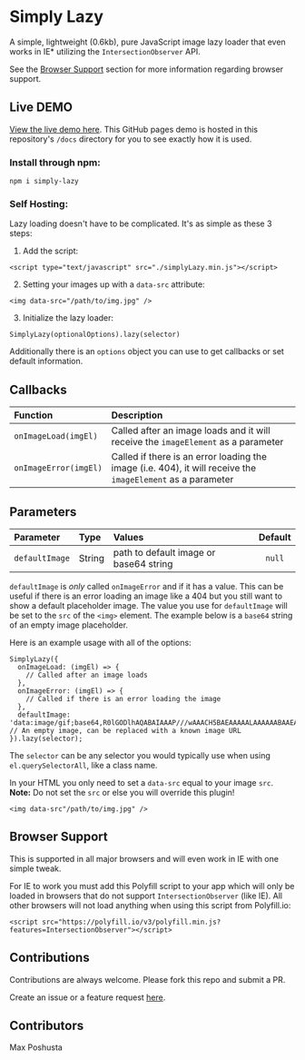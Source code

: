 # Simply Lazy

A simple, lightweight (0.6kb), pure JavaScript image lazy loader that even works in IE\* utilizing the `IntersectionObserver` API.

See the [Browser Support](#browser-support) section for more information regarding browser support.

## Live DEMO

[View the live demo here](https://maxshuty.github.io/simply-lazy/). This GitHub pages demo is hosted in this repository's `/docs` directory for you to see exactly how it is used.

### Install through npm:

```
npm i simply-lazy
```

### Self Hosting:

Lazy loading doesn't have to be complicated. It's as simple as these 3 steps:

1. Add the script:

```
<script type="text/javascript" src="./simplyLazy.min.js"></script>
```

2. Setting your images up with a `data-src` attribute:

```
<img data-src="/path/to/img.jpg" />
```

3. Initialize the lazy loader:

```
SimplyLazy(optionalOptions).lazy(selector)
```

Additionally there is an `options` object you can use to get callbacks or set default information.

## Callbacks

| Function              | Description                                                                                                 |
| :-------------------- | :---------------------------------------------------------------------------------------------------------- |
| `onImageLoad(imgEl)`  | Called after an image loads and it will receive the `imageElement` as a parameter                           |
| `onImageError(imgEl)` | Called if there is an error loading the image (i.e. 404), it will receive the `imageElement` as a parameter |

## Parameters

| Parameter      | Type   | Values                                 | Default |
| :------------- | :----- | :------------------------------------- | :-----: |
| `defaultImage` | String | path to default image or base64 string | `null`  |

`defaultImage` is _only_ called `onImageError` and if it has a value. This can be useful if there is an error loading an image like a 404 but you still want to show a default placeholder image. The value you use for `defaultImage` will be set to the `src` of the `<img>` element. The example below is a `base64` string of an empty image placeholder.

Here is an example usage with all of the options:

```
SimplyLazy({
  onImageLoad: (imgEl) => {
    // Called after an image loads
  },
  onImageError: (imgEl) => {
    // Called if there is an error loading the image
  },
  defaultImage: 'data:image/gif;base64,R0lGODlhAQABAIAAAP///wAAACH5BAEAAAAALAAAAAABAAEAAAICRAEAOw==' // An empty image, can be replaced with a known image URL
}).lazy(selector);
```

The `selector` can be any selector you would typically use when using `el.querySelectorAll`, like a class name.

In your HTML you only need to set a `data-src` equal to your image `src`. **Note:** Do not set the `src` or else you will override this plugin!

```
<img data-src"/path/to/img.jpg" />
```

## Browser Support

This is supported in all major browsers and will even work in IE with one simple tweak.

For IE to work you must add this Polyfill script to your app which will only be loaded in browsers that do not support `IntersectionObserver` (like IE). All other browsers will not load anything when using this script from Polyfill.io:

```
<script src="https://polyfill.io/v3/polyfill.min.js?features=IntersectionObserver"></script>
```

## Contributions

Contributions are always welcome. Please fork this repo and submit a PR.

Create an issue or a feature request [here](https://github.com/maxshuty/simply-lazy/issues).

## Contributors

Max Poshusta
